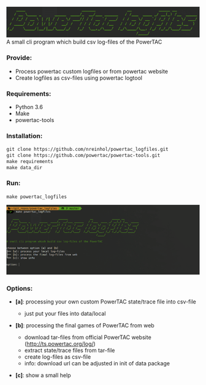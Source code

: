![alt text](img/header.png)  
A small cli program which build csv log-files of the PowerTAC

### Provide:

- Process powertac custom logfiles or from powertac website 
- Create logfiles as csv-files using powertac logtool


### Requirements:

- Python 3.6
- Make
- powertac-tools


### Installation:

```
git clone https://github.com/nreinhol/powertac_logfiles.git
git clone https://github.com/powertac/powertac-tools.git
make requirements
make data_dir
```

### Run:
```
make powertac_logfiles
```

![alt text](img/title.png)

### Options:

- **[a]**: processing your own custom PowerTAC state/trace file into csv-file
    - just put your files into data/local  
    
- **[b]**: processing the final games of PowerTAC from web
    - download tar-files from official PowerTAC website (http://ts.powertac.org/log/)
    - extract state/trace files from tar-file
    - create log-files as csv-file
    - info: download url can be adjusted in init of data package

- **[c]**: show a small help
 
